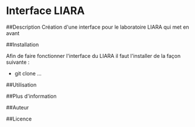 # Interface LIARA

##Description
Création d'une interface pour le laboratoire LIARA qui met en avant 

##Installation

Afin de faire fonctionner l'interface du LIARA il faut l'installer de la façon suivante :
 * git clone ...
 

##Utilisation

##Plus d'information

##Auteur

##Licence